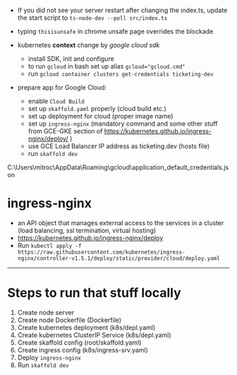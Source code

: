 - If you did not see your server restart after changing the index.ts, update 
  the start script to `ts-node-dev --poll src/index.ts`
- typing `thisisunsafe` in chrome unsafe page overrides the blockade  
- kubernetes **context** change by _google cloud sdk_
  - install SDK, init and configure 
  - to run `gcloud` in bash set up alias `gcloud="gcloud.cmd"`
  - run `gcloud container clusters get-credentials ticketing-dev`
  
- prepare app for Google Cloud:
  - enable `Cloud Build`
  - set up `skaffold.yaml` properly (cloud build etc.)
  - set up deployment for cloud (proper image name)
  - set up `ingress-nginx` (mandatory command and some other stuff from GCE-GKE 
    section of https://kubernetes.github.io/ingress-nginx/deploy/ )
  - use GCE Load Balancer IP address as ticketing.dev (hosts file)
  - run `skaffold dev`

C:\Users\mitroc\AppData\Roaming\gcloud\application_default_credentials.json

# ingress-nginx
- an API object that manages external access to the services in a cluster 
  (load balancing, ssl termination, virtual hosting)
- https://kubernetes.github.io/ingress-nginx/deploy
- Run `kubectl apply -f https://raw.githubusercontent.com/kubernetes/ingress-nginx/controller-v1.5.1/deploy/static/provider/cloud/deploy.yaml`

---
# Steps to run that stuff locally

1. Create node server
2. Create node Dockerfile (Dockerfile)
3. Create kubernetes deployment (k8s/depl.yaml)
4. Create kubernetes ClusterIP Service (k8s/depl.yaml)
5. Create skaffold config (root/skaffold.yaml)
6. Create ingress config (k8s/ingress-srv.yaml)
7. Deploy `ingress-nginx`
8. Run `skaffold dev`
